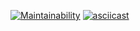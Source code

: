 [![Maintainability](https://api.codeclimate.com/v1/badges/51f64b8abc2ae046db47/maintainability)](https://codeclimate.com/github/mariiia8/frontend-project-44/maintainability)
[![asciicast](https://asciinema.org/a/zxKEhQOipNdveTUbwBqVkeSnw.svg)](https://asciinema.org/a/zxKEhQOipNdveTUbwBqVkeSnw)